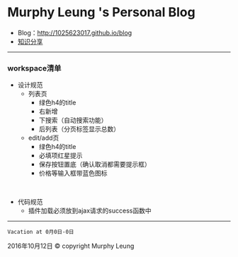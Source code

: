 # Murphy Leung 's Personal Blog

  - Blog：http://1025623017.github.io/blog
  - [知识分享](https://github.com/1025623017/blog/tree/gh-pages)



------



### workspace清单

* 设计规范
  * 列表页
    * 绿色h4的title
    * 右新增
    * 下搜索（自动搜索功能）
    * 后列表（分页标签显示总数）
  * edit/add页
    * 绿色h4的title
    * 必填项红星提示
    * 保存按钮置底（确认取消都需要提示框）
    * 价格等输入框带蓝色图标

<br>

* 代码规范
  * 插件加载必须放到ajax请求的success函数中



***

`Vacation at 0月0日-0日`

2016年10月12日 &copy; copyright Murphy Leung
